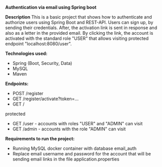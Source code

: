 **Authentication via email using Spring boot**

**Description** 
This is a basic project that shows how to authenticate and authorize users using Spring Boot and REST-API.
Users can sign up, by sending their credentials. After, the activation link is sent in response and also as a letter in the provided email.
By clicking the link, the account is activated with the standard role "USER" that allows visiting protected endpoint "localhost:8080/user". 

**Technologies used:**
* Spring (Boot, Security, Data)
* MySQL
* Maven


**Endpoints:**
* POST /register
* GET /register/activate?token=...
* GET /

protected
* GET /user - accounts with roles "USER" and "ADMIN" can visit
* GET /admin - accounts with the role "ADMIN" can visit


**Requirements to run the project:**
* Running MySQL docker container with database email_auth
* Replace email username and password for the account that will be sending email links in the file application.properties
